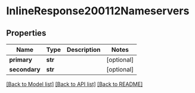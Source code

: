 # InlineResponse200112Nameservers

## Properties
Name | Type | Description | Notes
------------ | ------------- | ------------- | -------------
**primary** | **str** |  | [optional] 
**secondary** | **str** |  | [optional] 

[[Back to Model list]](../README.md#documentation-for-models) [[Back to API list]](../README.md#documentation-for-api-endpoints) [[Back to README]](../README.md)

